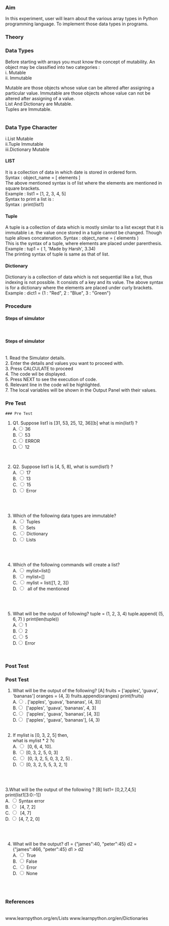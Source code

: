 ### Aim

In this experiment, user will learn about the various array types in Python programming language.
To implement those data types in programs.

### Theory

 <h3>Data Types</h3>
                     Before starting with arrays you must know the concept of mutability.
An object may be classified into two categories :<br>
i. Mutable<br>
ii. Immutable<br>

Mutable are those objects whose value can be altered after assigning a particular value.
Immutable are those objects whose value can not be altered after assigning of a value.<br>
List And Dictionary are Mutable.<br>
Tuples are Immutable.<br><br>

<h3>Data Type Character</h3>
i.List Mutable<br>
ii.Tuple Immutable<br>
iii.Dictionary Mutable<br>
                    <h4>LIST</h4>It is a collection of data in which date is stored in ordered form.<br>
                    Syntax : object_name = [ elements ]<br>
                    The above mentioned syntax is of list where the elements are mentioned in square brackets.<br>
                    Example : list1 = [1, 2, 3, 4, 5]<br>
                    Syntax to print a list is :<br>
                     Syntax : print(list1)<br>
                    <h4>Tuple</h4>A tuple is a collection of data which is mostly similar to a list except that it is immutable i.e. the value once stored in a tuple cannot be changed. Though tuple allows concatenation.
                    Syntax : object_name = ( elements ) <br>
                    This is the syntax of a tuple, where elements are placed under parenthesis.<br>
                    Example : tup1 = ( 1, 'Made by Harsh', 3.34)<br>
                    The printing syntax of tuple is same as that of list.<br>
 <h4>Dictionary</h4>Dictionary is a collection of data which is not sequential like a list, thus indexing is not possible.
It consists of a key and its value.
The above syntax is for a dictionary where the elements are placed under curly brackets.<br>
Example : dict1 = {1 : "Red", 2 : "Blue", 3 : "Green"}<br>

### Procedure

<h4>Steps of simulator </h4><br>
                        <h4>Steps of simulator </h4><br>
                        1.&nbsp;Read the Simulator details.<br>
                        2.&nbsp;Enter the details and values you want to proceed with. <br>
                        3.&nbsp;Press CALCULATE to proceed<br>
                        4.&nbsp;The code wil be displayed. <br>
                        5.&nbsp;Press NEXT to see the execution of code. <br>
                        6.&nbsp;Relevant line in the code wil be highlighted. <br>
                        7.&nbsp;The local variables will be shown in the Output Panel with their values.<br>
                    
### Pre Test

    ### Pre Test

1. Q1. Suppose list1 is [31, 53, 25, 12, 36][b]
   what is min(list1) ?
   <br>
   A.<input type="radio" name="but" id="rb11" onclick="click1();">&nbsp;36
   <br>
   B.<input type="radio" name="but" id="rb12" onclick="click1();">&nbsp;53
   <br>
   C.<input type="radio" name="but" id="rb13" onclick="click1();">&nbsp;ERROR
   <br>
   D.<input type="radio" name="but" id="rb14" onclick="click1();">&nbsp;12
   <br>
   <p id = "p1"></p>
   <br>
2. Q2. Suppose list1 is [4, 5, 8], what is sum(list1) ?
   <br>
   A. <input type="radio" name="but2" id="rb21" onclick="click2();">&nbsp;17
   <br>
   B. <input type="radio" name="but2" id="rb22" onclick="click2();">&nbsp;13
   <br>
   C. <input type="radio" name="but2" id="rb23" onclick="click2();">&nbsp;15
   <br>
   D. <input type="radio" name="but2" id="rb24" onclick="click2();">&nbsp;Error
   <br><br>
   <p id = "p2"></p>
   <br>

3. Which of the following data types are immutable?
   <br>
   A. <input type="radio" name="but4" id="rb41" onclick="click4();">&nbsp;Tuples
   <br>
   B. <input type="radio" name="but4" id="rb42" onclick="click4();">&nbsp;Sets
   <br>
   C. <input type="radio" name="but4" id="rb43" onclick="click4();">&nbsp;Dictionary
   <br>
   D. <input type="radio" name="but4" id="rb44" onclick="click4();">&nbsp;Lists
   <br><br>
   <p id = "p4"></p>
   <br>
4. Which of the following commands will create a list?
   <br>
   A. <input type="radio" name="but3" id="rb31" onclick="click3();">&nbsp;mylist=list()
   <br>
   B. <input type="radio" name="but3" id="rb32" onclick="click3();">&nbsp;mylist=[]
   <br>
   C. <input type="radio" name="but3" id="rb33" onclick="click3();">&nbsp;mylist = list([1, 2, 3])
   <br>
   D. <input type="radio" name="but3" id="rb34" onclick="click3();">&nbsp; all of the mentioned
   <br><br>
   <p id = "p3"></p>
   <br>
5. What will be the output of following?
   tuple = (1, 2, 3, 4)
   tuple.append( (5, 6, 7) )
   print(len(tuple))
   <br>
   A.<input type="radio" name="but" id="rb11" onclick="click1();">&nbsp;1
   <br>
   B.<input type="radio" name="but" id="rb12" onclick="click1();">&nbsp;2
   <br>
   C.<input type="radio" name="but" id="rb13" onclick="click1();">&nbsp;5
   <br>
   D.<input type="radio" name="but" id="rb14" onclick="click1();">&nbsp;Error
   <br>
   <p id = "p1"></p>
   <br>

### Post Test

### Post Test

1. What will be the output of the following? [A]
   fruits = ['apples', 'guava', 'bananas']
   oranges = (4, 3)
   fruits.append(oranges)
   print(fruits)
   <br>
   A.<input type="radio" name="but" id="rb11" onclick="click1();">&nbsp;. ['apples', 'guava', 'bananas', (4, 3)]
   <br>
   B.<input type="radio" name="but" id="rb12" onclick="click1();">&nbsp; ['apples', 'guava', 'bananas', 4, 3]
   <br>
   C.<input type="radio" name="but" id="rb13" onclick="click1();">&nbsp; ['apples', 'guava', 'bananas', [4, 3]]
   <br>
   D.<input type="radio" name="but" id="rb14" onclick="click1();">&nbsp; ['apples', 'guava', 'bananas'], (4, 3)
   <br>
   <p id = "p1"></p>
   <br>
2. If mylist is [0, 3, 2, 5] then,  
    what is mylist \* 2 ?c
   <br>
   A. <input type="radio" name="but2" id="rb21" onclick="click2();">&nbsp; [0, 6, 4, 10].
   <br>
   B. <input type="radio" name="but2" id="rb22" onclick="click2();">&nbsp;[0, 3, 2, 5, 0, 3]
   <br>
   C. <input type="radio" name="but2" id="rb23" onclick="click2();">&nbsp; [0, 3, 2, 5, 0, 3, 2, 5] .
   <br>
   D. <input type="radio" name="but2" id="rb24" onclick="click2();">&nbsp;[0, 3, 2, 5, 5, 3, 2, 1]
   <br><br>
   <p id = "p2"></p>
   <br>

3.What will be the output of the following ? [B]
list1= [0,2,7,4,5]
print(list1[3:0:-1])
<br>
A. <input type="radio" name="but4" id="rb41" onclick="click4();">&nbsp;Syntax error
<br>
B. <input type="radio" name="but4" id="rb42" onclick="click4();">&nbsp; [4, 7, 2]
<br>
C. <input type="radio" name="but4" id="rb43" onclick="click4();">&nbsp; [4, 7]
<br>
D. <input type="radio" name="but4" id="rb44" onclick="click4();">&nbsp;[4, 7, 2, 0]
<br><br>
<p id = "p4"></p>
<br>

4.  What will be the output?
    d1 = {"james":40, "peter":45}
    d2 = {"james":466, "peter":45}
    d1 > d2
    <br>
    A. <input type="radio" name="but3" id="rb31" onclick="click3();">&nbsp;True
    <br>
    B. <input type="radio" name="but3" id="rb32" onclick="click3();">&nbsp;False
    <br>
    C. <input type="radio" name="but3" id="rb33" onclick="click3();">&nbsp;Error
    <br>
    D. <input type="radio" name="but3" id="rb34" onclick="click3();">&nbsp;None
    <br><br>
    <p id = "p3"></p>
    <br>

### References

<p style="font-size:100%; margin-top:2%">
                        <br>
                       www.learnpython.org/en/Lists
                        www.learnpython.org/en/Dictionaries
